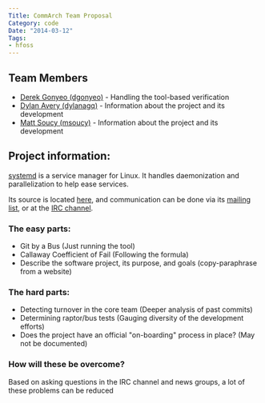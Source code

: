 ```yaml
---
Title: CommArch Team Proposal
Category: code
Date: "2014-03-12"
Tags:
- hfoss
---
```


## Team Members

- [Derek Gonyeo (dgonyeo)](http://blog.gonyeo.com) - Handling the tool-based verification
- [Dylan Avery (dylanagq)](http://dxa4481.wordpress.com) - Information about the project and its development 
- [Matt Soucy (msoucy)](http://msoucy.me) - Information about the project and its development 

## Project information:

[systemd](http://www.freedesktop.org/wiki/Software/systemd/) is a service manager for Linux. It handles daemonization and parallelization to help ease services.

Its source is located [here](http://cgit.freedesktop.org/systemd), and communication can be done via its [mailing list](http://lists.freedesktop.org/mailman/listinfo/systemd-devel), or at the [IRC channel](irc://irc.freenode.net/systemd).

### The easy parts:

- Git by a Bus (Just running the tool)
- Callaway Coefficient of Fail (Following the formula)
- Describe the software project, its purpose, and goals (copy-paraphrase from a website)

### The hard parts:

- Detecting turnover in the core team (Deeper analysis of past commits)
- Determining raptor/bus tests (Gauging diversity of the development efforts)
- Does the project have an official "on-boarding" process in place? (May not be documented)

### How will these be overcome?

Based on asking questions in the IRC channel and news groups, a lot of these problems can be reduced
